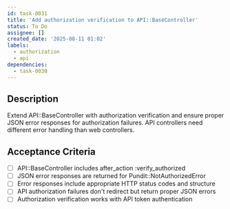 ```yaml
---
id: task-0031
title: 'Add authorization verification to API::BaseController'
status: To Do
assignee: []
created_date: '2025-08-11 01:02'
labels:
  - authorization
  - api
dependencies:
  - task-0030
---
```


## Description

Extend API::BaseController with authorization verification and ensure proper JSON error responses for authorization failures. API controllers need different error handling than web controllers.

## Acceptance Criteria

- [ ] API::BaseController includes after_action :verify_authorized
- [ ] JSON error responses are returned for Pundit::NotAuthorizedError
- [ ] Error responses include appropriate HTTP status codes and structure
- [ ] API authorization failures don't redirect but return proper JSON errors
- [ ] Authorization verification works with API token authentication
